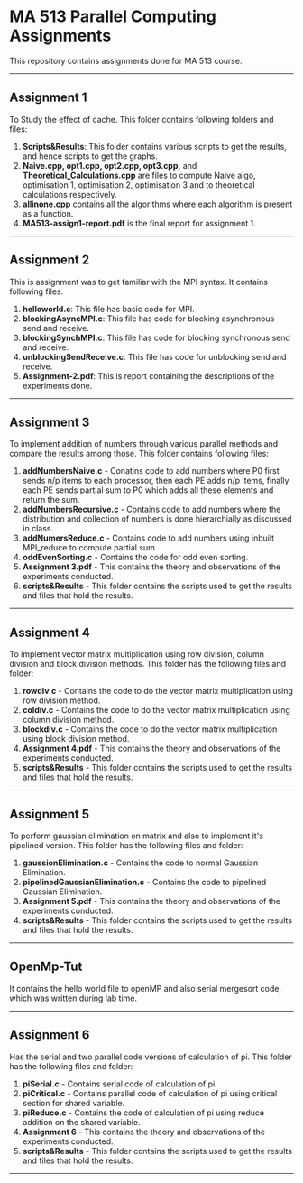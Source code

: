 # MA 513 Parallel Computing Assignments

This repository contains assignments done for MA 513 course.

---

## Assignment 1

To Study the effect of cache. This folder contains following folders and files:

1. **Scripts&Results**: This folder contains various scripts to get the results, and hence scripts to get the graphs.
2. **Naive.cpp, opt1.cpp, opt2.cpp, opt3.cpp,** and **Theoretical_Calculations.cpp** are files to compute Naive algo, optimisation 1, optimisation 2, optimisation 3 and to theoretical calculations respectively.
3. **allinone.cpp** contains all the algorithms where each algorithm is present as a function.
4. **MA513-assign1-report.pdf** is the final report for assignment 1.

---

## Assignment 2

This is assignment was to get familiar with the MPI syntax. It contains following files:

1. **helloworld.c**: This file has basic code for MPI.
2. **blockingAsyncMPI.c**: This file has code for blocking asynchronous send and receive.
3. **blockingSynchMPI.c**: This file has code for blocking synchronous send and receive.
4. **unblockingSendReceive.c**: This file has code for unblocking send and receive.
5. **Assignment-2.pdf**: This is report containing the descriptions of the experiments done.

---

## Assignment 3

To implement addition of numbers through various parallel methods and compare the results among those. This folder contains following files:

1. **addNumbersNaive.c** - Conatins code to add numbers where P0 first sends n/p items to each processor, then each PE adds n/p items, finally each PE sends partial sum to P0 which adds all these elements and return the sum.
2. **addNumbersRecursive.c** - Contains code to add numbers where the distribution and collection of numbers is done hierarchially as discussed in class.
3. **addNumersReduce.c** - Contains code to add numbers using inbuilt MPI_reduce to compute partial sum.
4. **oddEvenSorting.c** - Contains the code for odd even sorting.
5. **Assignment 3.pdf** - This contains the theory and observations of the experiments conducted.
6. **scripts&Results** - This folder contains the scripts used to get the results and files that hold the results.

---

## Assignment 4

To implement vector matrix multiplication using row division, column division and block division methods. This folder has the following files and folder:

1. **rowdiv.c** - Contains the code to do the vector matrix multiplication using row division method.
2. **coldiv.c** - Contains the code to do the vector matrix multiplication using column division method.
2. **blockdiv.c** - Contains the code to do the vector matrix multiplication using block division method.
3. **Assignment 4.pdf** - This contains the theory and observations of the experiments conducted.
4. **scripts&Results** - This folder contains the scripts used to get the results and files that hold the results.

---

## Assignment 5

To perform gaussian elimination on matrix and also to implement it's pipelined version. This folder has the following files and folder:

1. **gaussionElimination.c** - Contains the code to normal Gaussian Elimination.
2. **pipelinedGaussianElimination.c** - Contains the code to pipelined Gaussian Elimination.
3. **Assignment 5.pdf** - This contains the theory and observations of the experiments conducted.
4. **scripts&Results** - This folder contains the scripts used to get the results and files that hold the results.

---

## OpenMp-Tut

It contains the hello world file to openMP and also serial mergesort code, which was written during lab time.

---

## Assignment 6

Has the serial and two parallel code versions of calculation of pi. This folder has the following files and folder:

1. **piSerial.c** - Contains serial code of calculation of pi.
2. **piCritical.c** - Contains parallel code of calculation of pi using critical section for shared variable.
3. **piReduce.c** - Contains the code of calculation of pi using reduce addition on the shared variable.
4. **Assignment 6** - This contains the theory and observations of the experiments conducted.
5. **scripts&Results** - This folder contains the scripts used to get the results and files that hold the results.

---